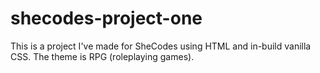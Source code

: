 # shecodes-project-one
This is a project I've made for SheCodes using HTML and in-build vanilla CSS. The theme is RPG (roleplaying games).
